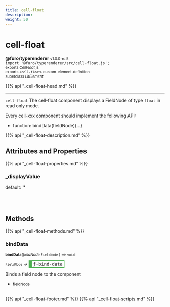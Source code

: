 ```yaml
---
title: cell-float
description: 
weight: 50
---
```


# cell-float
**@furo/typerenderer** <small>v1.0.0-rc.5</small>
<br>`import '@furo/typerenderer/src/cell-float.js';`<small>
<br>exports *CellFloat* js
<br>exports `<cell-float>` custom-element-definition
<br>superclass *LitElement*</small>

{{% api "_cell-float-head.md" %}}

****

`cell-float`
The cell-float component displays a FieldNode of type `float` in read only mode.

Every cell-xxx component should implement the following API:
- function: bindData(fieldNode){...}

{{% api "_cell-float-description.md" %}}


## Attributes and Properties
{{% api "_cell-float-properties.md" %}}





### **_displayValue**
default: **&#39;&#39;**</small>


<br><br>

## Methods
{{% api "_cell-float-methods.md" %}}


### **bindData**
<small>**bindData**(*fieldNode* `FieldNode` ) ⟹ `void`</small>

<small>`FieldNode` </small> →
<span  style="border-width:2px 2px 2px 10px; border-style: solid;border-color:  rgb(76, 175, 80);font-family:monospace; padding:2px 4px;">ƒ-bind-data</span>

Binds a field node to the component

- <small>fieldNode </small>
<br><br>






{{% api "_cell-float-footer.md" %}}
{{% api "_cell-float-scripts.md" %}}
